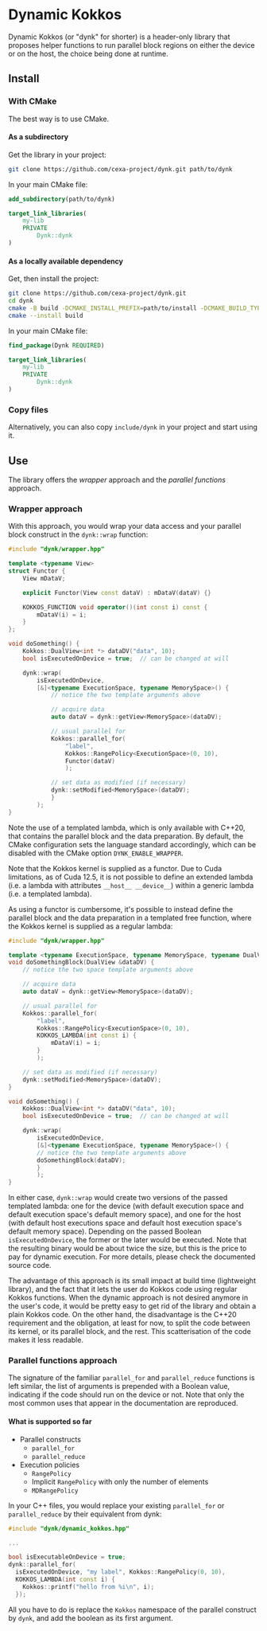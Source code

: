 # Dynamic Kokkos

Dynamic Kokkos (or "dynk" for shorter) is a header-only library that proposes helper functions to run parallel block regions on either the device or on the host, the choice being done at runtime.

## Install

### With CMake

The best way is to use CMake.

#### As a subdirectory

Get the library in your project:

```sh
git clone https://github.com/cexa-project/dynk.git path/to/dynk
```

In your main CMake file:

```cmake
add_subdirectory(path/to/dynk)

target_link_libraries(
    my-lib
    PRIVATE
        Dynk::dynk
)
```

#### As a locally available dependency

Get, then install the project:

```sh
git clone https://github.com/cexa-project/dynk.git
cd dynk
cmake -B build -DCMAKE_INSTALL_PREFIX=path/to/install -DCMAKE_BUILD_TYPE=Release # other Kokkos options here if needed
cmake --install build
```

In your main CMake file:

```cmake
find_package(Dynk REQUIRED)

target_link_libraries(
    my-lib
    PRIVATE
        Dynk::dynk
)
```

### Copy files

Alternatively, you can also copy `include/dynk` in your project and start using it.

## Use

The library offers the *wrapper* approach and the *parallel functions* approach.

### Wrapper approach

With this approach, you would wrap your data access and your parallel block construct in the `dynk::wrap` function:

```cpp
#include "dynk/wrapper.hpp"

template <typename View>
struct Functor {
    View mDataV;

    explicit Functor(View const dataV) : mDataV(dataV) {}

    KOKKOS_FUNCTION void operator()(int const i) const {
        mDataV(i) = i;
    }
};

void doSomething() {
    Kokkos::DualView<int *> dataDV("data", 10);
    bool isExecutedOnDevice = true;  // can be changed at will

    dynk::wrap(
        isExecutedOnDevice,
        [&]<typename ExecutionSpace, typename MemorySpace>() {
            // notice the two template arguments above

            // acquire data
            auto dataV = dynk::getView<MemorySpace>(dataDV);

            // usual parallel for
            Kokkos::parallel_for(
                "label",
                Kokkos::RangePolicy<ExecutionSpace>(0, 10),
                Functor(dataV)
                );

            // set data as modified (if necessary)
            dynk::setModified<MemorySpace>(dataDV);
            }
        );
}
```

Note the use of a templated lambda, which is only available with C++20, that contains the parallel block and the data preparation.
By default, the CMake configuration sets the language standard accordingly, which can be disabled with the CMake option `DYNK_ENABLE_WRAPPER`.

Note that the Kokkos kernel is supplied as a functor.
Due to Cuda limitations, as of Cuda 12.5, it is not possible to define an extended lambda (i.e. a lambda with attributes `__host__ __device__`) within a generic lambda (i.e. a templated lambda).

As using a functor is cumbersome, it's possible to instead define the parallel block and the data preparation in a templated free function, where the Kokkos kernel is supplied as a regular lambda:

```cpp
#include "dynk/wrapper.hpp"

template <typename ExecutionSpace, typename MemorySpace, typename DualView>
void doSomethingBlock(DualView &dataDV) {
    // notice the two space template arguments above

    // acquire data
    auto dataV = dynk::getView<MemorySpace>(dataDV);

    // usual parallel for
    Kokkos::parallel_for(
        "label",
        Kokkos::RangePolicy<ExecutionSpace>(0, 10),
        KOKKOS_LAMBDA(int const i) {
            mDataV(i) = i;
        }
        );

    // set data as modified (if necessary)
    dynk::setModified<MemorySpace>(dataDV);
}

void doSomething() {
    Kokkos::DualView<int *> dataDV("data", 10);
    bool isExecutedOnDevice = true;  // can be changed at will

    dynk::wrap(
        isExecutedOnDevice,
        [&]<typename ExecutionSpace, typename MemorySpace>() {
        // notice the two template arguments above
        doSomethingBlock(dataDV);
        }
        );
}
```

In either case, `dynk::wrap` would create two versions of the passed templated lambda: one for the device (with default execution space and default execution space's default memory space), and one for the host (with default host executions space and default host execution space's default memory space).
Depending on the passed Boolean `isExecutedOnDevice`, the former or the later would be executed.
Note that the resulting binary would be about twice the size, but this is the price to pay for dynamic execution.
For more details, please check the documented source code.

The advantage of this approach is its small impact at build time (lightweight library), and the fact that it lets the user do Kokkos code using regular Kokkos functions.
When the dynamic approach is not desired anymore in the user's code, it would be pretty easy to get rid of the library and obtain a plain Kokkos code.
On the other hand, the disadvantage is the C++20 requirement and the obligation, at least for now, to split the code between its kernel, or its parallel block, and the rest.
This scatterisation of the code makes it less readable.

### Parallel functions approach

The signature of the familiar `parallel_for` and `parallel_reduce` functions is left similar, the list of arguments is prepended with a Boolean value, indicating if the code should run on the device or not.
Note that only the most common uses that appear in the documentation are reproduced.

#### What is supported so far

- Parallel constructs
  - `parallel_for`
  - `parallel_reduce`
- Execution policies
  - `RangePolicy`
  - Implicit `RangePolicy` with only the number of elements
  - `MDRangePolicy`

In your C++ files, you would replace your existing `parallel_for` or `parallel_reduce` by their equivalent from dynk:

```cpp
#include "dynk/dynamic_kokkos.hpp"

...

bool isExecutableOnDevice = true;
dynk::parallel_for(
  isExecutedOnDevice, "my label", Kokkos::RangePolicy(0, 10),
  KOKKOS_LAMBDA(int const i) {
    Kokkos::printf("hello from %i\n", i);
  });
```

All you have to do is replace the `Kokkos` namespace of the parallel construct by `dynk`, and add the boolean as its first argument.
